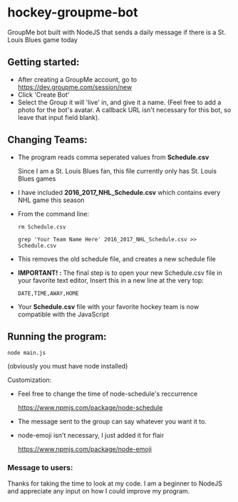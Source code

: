 # hockey-groupme-bot
GroupMe bot built with NodeJS that sends a daily message if there is a St. Louis Blues game today

## Getting started: ##
* After creating a GroupMe account, go to https://dev.groupme.com/session/new
* Click 'Create Bot'
* Select the Group it will 'live' in, and give it a name. (Feel free to add a photo for the bot's avatar. A callback URL isn't necessary for this bot, so leave that input field blank).

## Changing Teams: ##
* The program reads comma seperated values from **Schedule.csv**
  
  Since I am a St. Louis Blues fan, this file currently only has St. Louis Blues games
* I have included **2016_2017_NHL_Schedule.csv** which contains every NHL game this season
* From the command line:
    
    `rm Schedule.csv`
    
    `grep 'Your Team Name Here' 2016_2017_NHL_Schedule.csv >> Schedule.csv`
* This removes the old schedule file, and creates a new schedule file
* **IMPORTANT! :** 
  The final step is to open your new Schedule.csv file in your favorite text editor,
  Insert this in a new line at the very top: 
    
    `DATE,TIME,AWAY,HOME`
* Your **Schedule.csv** file with your favorite hockey team is now compatible with the JavaScript

## Running the program: ##
  
   `node main.js`

  (obviously you must have node installed)

Customization:
* Feel free to change the time of node-schedule's reccurrence

  https://www.npmjs.com/package/node-schedule

* The message sent to the group can say whatever you want it to.
* node-emoji isn't necessary, I just added it for flair

  https://www.npmjs.com/package/node-emoji

### Message to users: ###
Thanks for taking the time to look at my code. I am a beginner to NodeJS and appreciate any input on how I could improve my program. 
